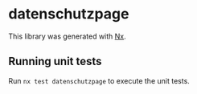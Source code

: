 # datenschutzpage

This library was generated with [Nx](https://nx.dev).

## Running unit tests

Run `nx test datenschutzpage` to execute the unit tests.

